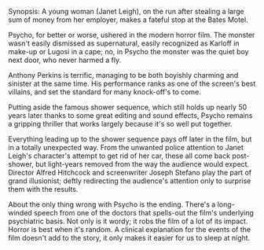 Synopsis: A young woman (Janet Leigh), on the run after stealing a large sum of money from her employer, makes a fateful stop at the Bates Motel.

Psycho, for better or worse, ushered in the modern horror film. The monster wasn't easily dismissed as supernatural, easily recognized as Karloff in make-up or Lugosi in a cape; no, in Psycho the monster was the quiet boy next door, who never harmed a fly.

Anthony Perkins is terrific, managing to be both boyishly charming and sinister at the same time. His performance ranks as one of the screen's best villains, and set the standard for many knock-off's to come.

Putting aside the famous shower sequence, which still holds up nearly 50 years later thanks to some great editing and sound effects, Psycho remains a gripping thriller that works largely because it's so well put together.

Everything leading up to the shower sequence pays off later in the film, but in a totally unexpected way. From the unwanted police attention to Janet Leigh's character's attempt to get rid of her car, these all come back post-shower, but light-years removed from the way the audience would expect. Director Alfred Hitchcock and screenwriter Joseph Stefano play the part of grand illusionist; deftly redirecting the audience's attention only to surprise them with the results.

About the only thing wrong with Psycho is the ending. There's a long-winded speech from one of the doctors that spells-out the film's underlying psychiatric basis. Not only is it wordy; it robs the film of a lot of its impact. Horror is best when it's random. A clinical explanation for the events of the film doesn't add to the story, it only makes it easier for us to sleep at night.

